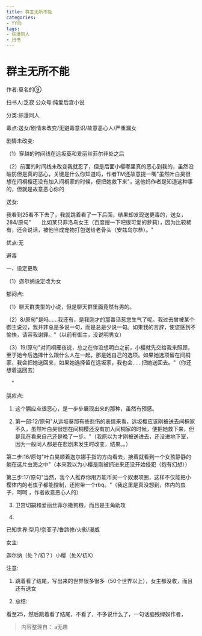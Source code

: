 ```yaml
---
title: 群主无所不能
categories:
- YY向
tags:
- 综漫同人
- 扫书
---
```

# 群主无所不能
作者:莫名的⑨

扫书人:乏寂 公众号:纯爱后宫小说

分类:综漫同人

毒点:送女/剧情未改变/无避毒意识/故意恶心人/严重漏女

剧情未改变:

（1）穿越的时间线在远坂葵和爱丽丝菲尔非处之后

（2）前面的时间线未改变我就忍了，但是后面小樱哪里真的恶心到我的，虽然没破防但是真的恶心，关键是什么你知道吗，作者TM还故意提一嘴"虽然叶白昊很想在间桐樱还没有加入间桐家的时候，便把她救下来"，这他妈作者是知道这种事的，但就是故意恶心你的

送女:

我看到25看不下去了，我就跳着看了一下后面，结果却发现送更毒的，送女，284/原句"　　比如某只菲洛鸟女王（百度搜一下吧很可爱的萝莉），因为比较稀有，还会说话，被他当成宠物打包送给老骨头（安兹乌尔恭）。"

优点:无

避毒

一、设定更改

（1）迦尔纳设定改为女

郁闷点:

（1）聊天群类型的小说，但是聊天群里面竟然有男的。

（2）8/原句"是吗......我还有，是我刚才的那番话惹您生气了呢。我过去曾被某个御主说过，我并非总是多说一句，而是总是少说一句。如果我的言辞，使您感到不愉快，请容我谢罪。"（以前有御主，没说明男女）

（3）19/原句"对间桐雁夜说，总之在你没想明白之前，小樱就先交给我来照顾，至于她今后选择什么跟什么人在一起，那是她自己的选项。如果她选项留在间桐家，我会把她送回来，如果她选择留在远坂家，我也会......把她送回去。"（你还想着送回去）

　"

膈应点:

1.  这个膈应点很恶心，是一步步展现出来的那种，虽然有预感。

2.  第一部:12/原句"从远坂葵那有些悲伤的表情来看，远坂樱应该刚被送去间桐家不久，虽然叶白昊很想在间桐樱还没有加入间桐家的时候，便把她救下来，但是现在看来自己还是晚了一步。"（我原以为才刚被送进去，还没进地下室，因为一般同人都是在悲剧未发生时改变，结果。。）

第二步:16/原句"叶白昊顺着迦尔娜手指的方向看去，接着就看到一个女孩静静的躺在这片虫海之中"（本来我以为小樱是刚被抓进来还没开始侵犯（抱有幻想））

第三步:17/原句"当然，我个人推荐你用万能币买一个奴隶项圈，这样不仅能把小樱体内的老虫子都能控制，还附带一个rbq。"（我这里是真没想到，体内的虫子，呵呵
，作者故意恶心人的）

3.  卫宫切嗣和爱丽丝菲尔撒狗粮，而且是主角助攻

4.  

已知世界:型月/奈亚子/鲁路修/火影/漫威

女主:

迦尔纳（处？/初？）小樱（处X/初X）

注意:

1.  跳着看了结尾，写出来的世界很多很多（50个世界以上），女主都没收，而且还有送女

2.  总结:

看至25，然后跳着看了结尾，不看了，不多说什么了，一句话脑残绿奴作者，


> 内容整理自： a无趣